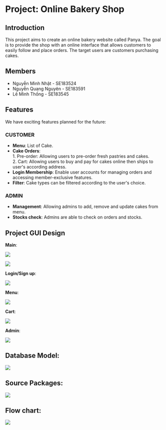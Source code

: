 # Project: Online Bakery Shop

## Introduction
This project aims to create an online bakery website called Panya. The goal is to provide the shop with an online interface that allows customers to easily follow and place orders. The target users are customers purchasing cakes.

## Members
- Nguyễn Minh Nhật - SE183524
- Nguyễn Quang Nguyên - SE183591
- Lê Minh Thống - SE183545


## Features
We have exciting features planned for the future:   
### CUSTOMER
- **Menu**: List of Cake.   
- **Cake Orders**:       
          1. Pre-order: Allowing users to pre-order fresh pastries and cakes.         
          2. Cart: Allowing users to buy and pay for cakes online then ships to user's according address.
- **Login Membership**: Enable user accounts for managing orders and accessing member-exclusive features.   
- **Filter**: Cake types can be filtered according to the user's choice.

### ADMIN
- **Management**: Allowing admins to add, remove and update cakes from menu.
- **Stocks check**: Admins are able to check on orders and stocks.

 ## Project GUI Design

 **Main**:

  ![](img/main1.png)

  ![](img/main2.png)

  **Login/Sign up**:

  ![](img/login.png)

**Menu**: 

  ![](img/menu.png)

**Cart**:

  ![](img/Cart.png)

**Admin**:

  ![](img/admin.png)

## Database Model:

![](img/datamodel.png)

## Source Packages:

![](img/src.png)

## Flow chart:

![](img/PRJ.drawio.png)
